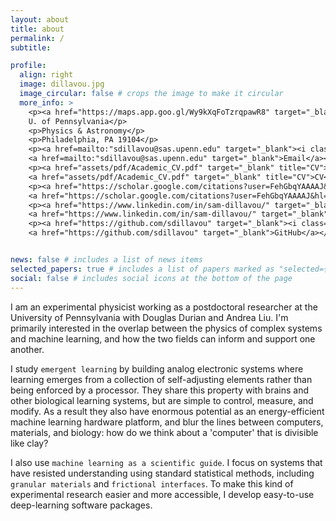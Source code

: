 ```yaml
---
layout: about
title: about
permalink: /
subtitle: 

profile:
  align: right
  image: dillavou.jpg
  image_circular: false # crops the image to make it circular
  more_info: >
    <p><a href="https://maps.app.goo.gl/Wy9kXqFoTzrqpawR8" target="_blank"><i class="fa-solid fa-fw fa-map-marker"></i></a>
    U. of Pennsylvania</p>
    <p>Physics & Astronomy</p>
    <p>Philadelphia, PA 19104</p>
    <p><a href=mailto:"sdillavou@sas.upenn.edu" target="_blank"><i class="fa-solid fa-envelope" aria-hidden="true"></i></a>
    <a href=mailto:"sdillavou@sas.upenn.edu" target="_blank">Email</a></p>
    <p><a href="assets/pdf/Academic_CV.pdf" target="_blank" title="CV"><i class="fa-solid fa-fw fa-file"></i></a>
    <a href="assets/pdf/Academic_CV.pdf" target="_blank" title="CV">CV</a></p>
    <p><a href="https://scholar.google.com/citations?user=FehGbqYAAAAJ&hl=en" target="_blank"><i class="fa-solid fa-graduation-cap"></i></a>
    <a href="https://scholar.google.com/citations?user=FehGbqYAAAAJ&hl=en" target="_blank">Google Scholar</a></p>
    <p><a href="https://www.linkedin.com/in/sam-dillavou/" target="_blank"><i class="fa-brands fa-fw fa-linkedin"></i></a>
    <a href="https://www.linkedin.com/in/sam-dillavou/" target="_blank">LinkedIn</a></p>
    <p><a href="https://github.com/sdillavou" target="_blank"><i class="fa-brands fa-fw fa-github"></i></a>
    <a href="https://github.com/sdillavou" target="_blank">GitHub</a></p>


news: false # includes a list of news items
selected_papers: true # includes a list of papers marked as "selected={true}"
social: false # includes social icons at the bottom of the page
---
```


I am an experimental physicist working as a postdoctoral researcher at the University of Pennsylvania with Douglas Durian and Andrea Liu. I'm primarily interested in the overlap between the physics of complex systems and machine learning, and how the two fields can inform and support one another. 


I study `emergent learning` by building analog electronic systems where learning emerges from a collection of self-adjusting elements rather than being enforced by a processor. They share this property with brains and other biological learning systems, but are simple to control, measure, and modify. As a result they also have enormous potential as an energy-efficient machine learning hardware platform, and blur the lines between computers, materials, and biology: how do we think about a 'computer' that is divisible like clay?


I also use `machine learning as a scientific guide`. I focus on systems that have resisted understanding using standard statistical methods, including  `granular materials` and `frictional interfaces`. To make this kind of experimental research easier and more accessible, I develop easy-to-use deep-learning software packages.
